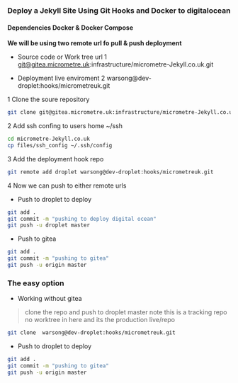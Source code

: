 ### Deploy a Jekyll Site Using Git Hooks and Docker to digitalocean

#### Dependencies Docker & Docker Compose

**We will be using two remote url fo pull & push deployment**

- Source code or Work tree url 
1 git@gitea.micrometre.uk:infrastructure/micrometre-Jekyll.co.uk.git 

- Deployment live enviroment
2 warsong@dev-droplet:hooks/micrometreuk.git 



1 Clone the soure repository

```bash
git clone git@gitea.micrometre.uk:infrastructure/micrometre-Jekyll.co.uk.git 
```
2  Add ssh confing to users home ~/ssh

```bash
cd micrometre-Jekyll.co.uk
cp files/ssh_config ~/.ssh/config 
```

3 Add the deployment hook repo

```bash
git remote add droplet warsong@dev-droplet:hooks/micrometreuk.git
```
4 Now we can push to either remote urls 

- Push to droplet to deploy
```bash
git add .
git commit -m "pushing to deploy digital ocean"
git push -u droplet master	
```
- Push to gitea
```bash
git add .
git commit -m "pushing to gitea"
git push -u origin master	
```


### The easy option 

-  Working without gitea 

> clone the repo and push to droplet master
> note this is a tracking repo no worktree in here and its the production live/repo 

```bash
git clone  warsong@dev-droplet:hooks/micrometreuk.git 

```
- Push to droplet to deploy
```bash
git add .
git commit -m "pushing to gitea"
git push -u origin master	
```











